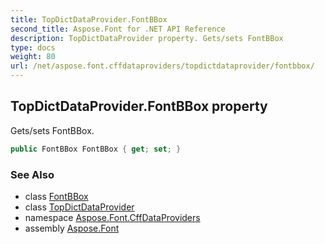 ```yaml
---
title: TopDictDataProvider.FontBBox
second_title: Aspose.Font for .NET API Reference
description: TopDictDataProvider property. Gets/sets FontBBox
type: docs
weight: 80
url: /net/aspose.font.cffdataproviders/topdictdataprovider/fontbbox/
---
```

## TopDictDataProvider.FontBBox property

Gets/sets FontBBox.

```csharp
public FontBBox FontBBox { get; set; }
```

### See Also

* class [FontBBox](../../../aspose.font/fontbbox/)
* class [TopDictDataProvider](../)
* namespace [Aspose.Font.CffDataProviders](../../../aspose.font.cffdataproviders/)
* assembly [Aspose.Font](../../../)


